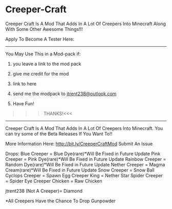 # Creeper-Craft
Creeper Craft Is A Mod That Adds In A Lot Of Creepers Into Minecraft Along With Some Other Awesome Things!!!


Apply To Become A Tester Here:

 
*****************************************

You May Use This in a Mod-pack if:

1. you leave a link to the mod pack

2. give me credit for the mod 

3. link to here

4. send me the modpack to jtrent238@outlook.com

5. Have Fun!

>>>THANKS!<<<

*****************************************

 

Creeper Craft Is A Mod That Adds In A Lot Of Creepers Into Minecraft. You can try some of the Beta Releases If You Want To!!

 
More Information Here: http://bit.ly/CreeperCraftMod
Submit An Issue

Drops:
Blue Creeper = Blue Dye(rare)*Will Be Fixed in Future Update
Pink Creeper = Pink Dye(rare)*Will Be Fixed in Future Update
Rainbow Creeper = Random Dye(rare)*Will Be Fixed in Future Update
Nether Creeper = Magma Cream(rare)*Will Be Fixed in Future Update
Snow Creeper = Snow Ball
Cyclops Creeper = Spawn Egg
Creeper King = Nether Star
Spider Creeper = Spider Eye
Creeper Chicken = Raw Chicken



jtrent238 (Not A Creeper)= Diamond


*All Creepers Have the Chance To Drop Gunpowder
